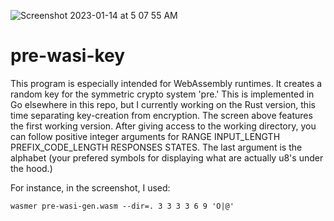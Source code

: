 ![Screenshot 2023-01-14 at 5 07 55 AM](https://user-images.githubusercontent.com/90075803/212466978-4755b046-a3c5-493d-9b58-17341d48bafe.png)
# pre-wasi-key

This program is especially intended for WebAssembly runtimes. It creates a random key for the symmetric crypto system 'pre.' This is implemented in Go elsewhere in this repo, but I currently working on the Rust version, this time separating key-creation from encryption. The screen above features the first working version. After giving access to the working directory, you can follow positive integer arguments for RANGE INPUT_LENGTH PREFIX_CODE_LENGTH RESPONSES STATES.  The last argument is the alphabet (your prefered symbols for displaying what are actually u8's under the hood.)

For instance, in the screenshot, I used:

`wasmer pre-wasi-gen.wasm --dir=. 3 3 3 3 6 9 'O|@'`
